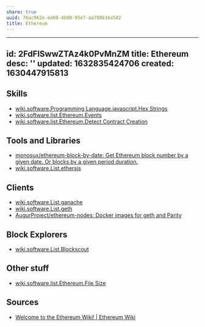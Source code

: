 ```yaml
---
share: true
uuid: 76ac962e-ea08-4b00-95e7-aa798b16a502
title: Ethereum
---
```

---
id: 2FdFlSwwZTAz4k0PvMnZM
title: Ethereum
desc: ''
updated: 1632835424706
created: 1630447915813
---

## Skills

* [wiki.software.Programming Language.javascript.Hex Strings](/undefined)
* [wiki.software.list.Ethereum.Events](/undefined)
* [wiki.software.list.Ethereum.Detect Contract Creation](/undefined)

## Tools and Libraries

* [monosux/ethereum-block-by-date: Get Ethereum block number by a given date. Or blocks by a given period duration.](https://github.com/monosux/ethereum-block-by-date)
* [wiki.software.List.ethersjs](/undefined)

## Clients

* [wiki.software.List.ganache](/undefined)
* [wiki.software.List.geth](/undefined)
* [AugurProject/ethereum-nodes: Docker images for geth and Parity](https://github.com/AugurProject/ethereum-nodes)

## Block Explorers

* [wiki.software.List.Blockscout](/undefined)

## Other stuff

* [wiki.software.list.Ethereum.File Size](/undefined)

## Sources

* [Welcome to the Ethereum Wiki! | Ethereum Wiki](https://eth.wiki/)